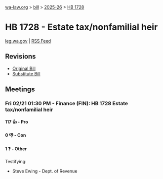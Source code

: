 [wa-law.org](/) > [bill](/bill/) > [2025-26](/bill/2025-26/) > [HB 1728](/bill/2025-26/hb/1728/)

# HB 1728 - Estate tax/nonfamilial heir
[leg.wa.gov](https://app.leg.wa.gov/billsummary?BillNumber=1728&Year=2025&Initiative=false) | [RSS Feed](./rss.xml)

## Revisions
* [Original Bill](1/)
* [Substitute Bill](S/)

## Meetings
### Fri 02/21 01:30 PM - Finance (FIN): HB 1728 Estate tax/nonfamilial heir
#### 117 👍 - Pro

#### 0 👎 - Con

#### 1 ❓ - Other
Testifying:
* Steve Ewing - Dept. of Revenue
